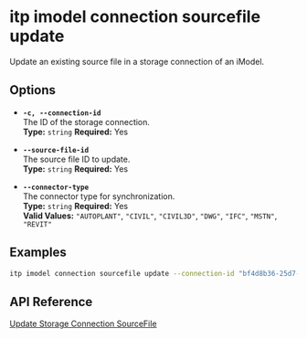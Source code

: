 # itp imodel connection sourcefile update

Update an existing source file in a storage connection of an iModel.

## Options

- **`-c, --connection-id`**  
  The ID of the storage connection.  
  **Type:** `string` **Required:** Yes

- **`--source-file-id`**  
  The source file ID to update.  
  **Type:** `string` **Required:** Yes

- **`--connector-type`**  
  The connector type for synchronization.  
  **Type:** `string` **Required:** Yes  
  **Valid Values:** `"AUTOPLANT"`, `"CIVIL"`, `"CIVIL3D"`, `"DWG"`, `"IFC"`, `"MSTN"`, `"REVIT"`

## Examples

```bash
itp imodel connection sourcefile update --connection-id "bf4d8b36-25d7-4b72-b38b-12c1f0325f42" --source-file-id "297c8ab9-53a3-4fe5-adf8-79b4c1a95cbb" --connector-type "DWG"
```

## API Reference

[Update Storage Connection SourceFile](https://developer.bentley.com/apis/synchronization/operations/update-storage-connection-sourcefile/)
